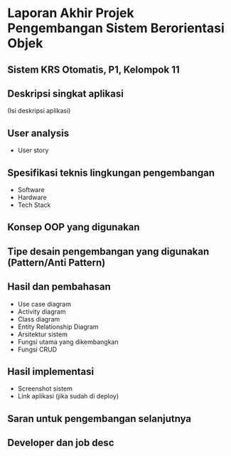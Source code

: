 # Laporan Akhir Projek Pengembangan Sistem Berorientasi Objek

## Sistem KRS Otomatis, P1, Kelompok 11

## Deskripsi singkat aplikasi
(Isi deskripsi aplikasi)

## User analysis
- User story

## Spesifikasi teknis lingkungan pengembangan
- Software
- Hardware
- Tech Stack

## Konsep OOP yang digunakan

## Tipe desain pengembangan yang digunakan (Pattern/Anti Pattern)

## Hasil dan pembahasan
- Use case diagram
- Activity diagram
- Class diagram
- Entity Relationship Diagram
- Arsitektur sistem
- Fungsi utama yang dikembangkan
- Fungsi CRUD

## Hasil implementasi
- Screenshot sistem
- Link aplikasi (jika sudah di deploy)

## Saran untuk pengembangan selanjutnya

## Developer dan job desc
